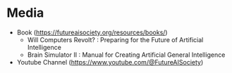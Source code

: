 # Media

- Book (https://futureaisociety.org/resources/books/)
    - Will Computers Revolt? : Preparing for the Future of Artificial Intelligence
    - Brain Simulator II : Manual for Creating Artificial General Intelligence
- Youtube Channel (https://www.youtube.com/@FutureAISociety)
